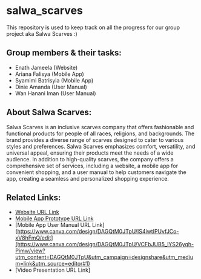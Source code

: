 # salwa_scarves
This repository is used to keep track on all the progress for our group project aka Salwa Scarves :)

## Group members & their tasks:
- Enath Jameela (Website)
- Ariana Falisya (Mobile App)
- Syamimi Batrisyia (Mobile App)
- Dinie Amanda (User Manual)
- Wan Hanani Iman (User Manual)

## About Salwa Scarves:
Salwa Scarves is an inclusive scarves company that offers fashionable and functional products for people of all races, religions, and backgrounds. The brand provides a diverse range of scarves designed to cater to various styles and preferences. Salwa Scarves emphasizes comfort, versatility, and universal appeal, ensuring their products meet the needs of a wide audience. In addition to high-quality scarves, the company offers a comprehensive set of services, including a website, a mobile app for convenient shopping, and a user manual to help customers navigate the app, creating a seamless and personalized shopping experience.

## Related Links:
- [Website URL Link](https://enathjameela.wixsite.com/salwascarvess)
- [Mobile App Prototype URL Link](https://www.figma.com/proto/ebk0lpMTsXZn2eFmnbMKxa/Salwa-Scarves?node-id=18-2&node-type=canvas&t=bzPwQJf4efmHjnmC-0&scaling=scale-down&content-scaling=fixed&page-id=0%3A1&starting-point-node-id=18%3A2)
- [Mobile App User Manual URL Link](https://www.canva.com/design/DAGQtM0JTpU/IS4iwtIPUvfJCo-xV8hFmQ/edit](https://www.canva.com/design/DAGQtM0JTpU/VCFbJUB5_lYS26yqh-Pimw/view?utm_content=DAGQtM0JTpU&utm_campaign=designshare&utm_medium=link&utm_source=editor#1)
- [Video Presentation URL Link]
